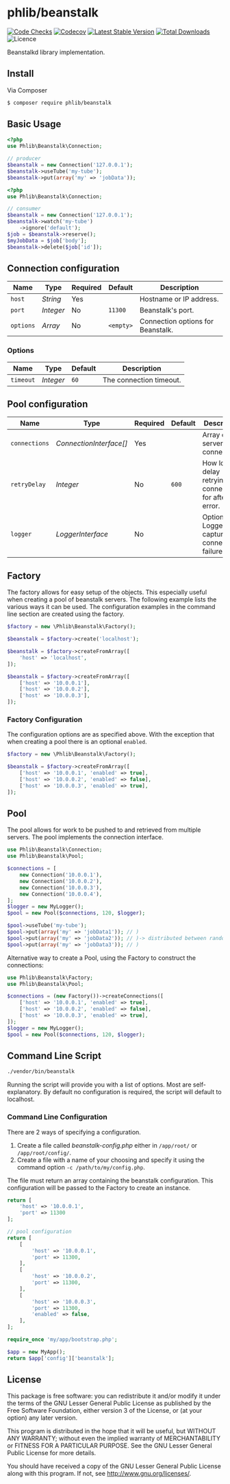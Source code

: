 # phlib/beanstalk

[![Code Checks](https://img.shields.io/github/actions/workflow/status/phlib/beanstalk/code-checks.yml?logo=github)](https://github.com/phlib/beanstalk/actions/workflows/code-checks.yml)
[![Codecov](https://img.shields.io/codecov/c/github/phlib/beanstalk.svg?logo=codecov)](https://codecov.io/gh/phlib/beanstalk)
[![Latest Stable Version](https://img.shields.io/packagist/v/phlib/beanstalk.svg?logo=packagist)](https://packagist.org/packages/phlib/beanstalk)
[![Total Downloads](https://img.shields.io/packagist/dt/phlib/beanstalk.svg?logo=packagist)](https://packagist.org/packages/phlib/beanstalk)
![Licence](https://img.shields.io/github/license/phlib/beanstalk.svg)

Beanstalkd library implementation.

## Install

Via Composer

``` bash
$ composer require phlib/beanstalk
```

## Basic Usage

``` php
<?php
use Phlib\Beanstalk\Connection;

// producer
$beanstalk = new Connection('127.0.0.1');
$beanstalk->useTube('my-tube');
$beanstalk->put(array('my' => 'jobData'));
```

``` php
<?php
use Phlib\Beanstalk\Connection;

// consumer
$beanstalk = new Connection('127.0.0.1');
$beanstalk->watch('my-tube')
    ->ignore('default');
$job = $beanstalk->reserve();
$myJobData = $job['body'];
$beanstalk->delete($job['id']);
```

## Connection configuration

|Name|Type|Required|Default|Description|
|----|----|--------|-------|-----------|
|`host`|*String*|Yes| |Hostname or IP address.|
|`port`|*Integer*|No|`11300`|Beanstalk's port.|
|`options`|*Array*|No|`<empty>`|Connection options for Beanstalk.|

### Options

|Name|Type|Default|Description|
|----|----|-------|-----------|
|`timeout`|*Integer*|`60`|The connection timeout.|

## Pool configuration

|Name|Type|Required|Default|Description|
|----|----|--------|-------|-----------|
|`connections`|*ConnectionInterface[]*|Yes| |Array of server connections.|
|`retryDelay`|*Integer*|No|`600`|How long to delay retrying a connection for after an error.|
|`logger`|*LoggerInterface*|No| |Optional Logger to capture connection failures.|

## Factory
The factory allows for easy setup of the objects.
This especially useful when creating a pool of beanstalk servers.
The following example lists the various ways it can be used.
The configuration examples in the command line section are created
using the factory.

```php
$factory = new \Phlib\Beanstalk\Factory();

$beanstalk = $factory->create('localhost');

$beanstalk = $factory->createFromArray([
    'host' => 'localhost',
]);

$beanstalk = $factory->createFromArray([
    ['host' => '10.0.0.1'],
    ['host' => '10.0.0.2'],
    ['host' => '10.0.0.3'],
]);
```

### Factory Configuration
The configuration options are as specified above.
With the exception that when creating a pool there is an optional `enabled`.

```php
$factory = new \Phlib\Beanstalk\Factory();

$beanstalk = $factory->createFromArray([
    ['host' => '10.0.0.1', 'enabled' => true],
    ['host' => '10.0.0.2', 'enabled' => false],
    ['host' => '10.0.0.3', 'enabled' => true],
]);
```

## Pool
The pool allows for work to be pushed to and retrieved from multiple servers.
The pool implements the connection interface.

```php
use Phlib\Beanstalk\Connection;
use Phlib\Beanstalk\Pool;

$connections = [
    new Connection('10.0.0.1'),
    new Connection('10.0.0.2'),
    new Connection('10.0.0.3'),
    new Connection('10.0.0.4'),
];
$logger = new MyLogger();
$pool = new Pool($connections, 120, $logger);

$pool->useTube('my-tube');
$pool->put(array('my' => 'jobData1')); // )
$pool->put(array('my' => 'jobData2')); // )-> distributed between random servers
$pool->put(array('my' => 'jobData3')); // )
```

Alternative way to create a Pool, using the Factory to construct the
connections:

```php
use Phlib\Beanstalk\Factory;
use Phlib\Beanstalk\Pool;

$connections = (new Factory())->createConnections([
    ['host' => '10.0.0.1', 'enabled' => true],
    ['host' => '10.0.0.2', 'enabled' => false],
    ['host' => '10.0.0.3', 'enabled' => true],
]);
$logger = new MyLogger();
$pool = new Pool($connections, 120, $logger);
```

## Command Line Script

```bash
./vendor/bin/beanstalk
```

Running the script will provide you with a list of options.
Most are self-explanatory.
By default no configuration is required, the script will default to localhost.

### Command Line Configuration

There are 2 ways of specifying a configuration.

1. Create a file called *beanstalk-config.php* either in
   ```/app/root/``` or ```/app/root/config/```.
2. Create a file with a name of your choosing and specify it
   using the command option ```-c /path/to/my/config.php```.

The file must return an array containing the beanstalk configuration.
This configuration will be passed to the Factory to create an instance.

```php
return [
    'host' => '10.0.0.1',
    'port' => 11300
];
```

```php
// pool configuration
return [
    [
        'host' => '10.0.0.1',
        'port' => 11300,
    ],
    [
        'host' => '10.0.0.2',
        'port' => 11300,
    ],
    [
        'host' => '10.0.0.3',
        'port' => 11300,
        'enabled' => false,
    ],
];
```

```php
require_once 'my/app/bootstrap.php';

$app = new MyApp();
return $app['config']['beanstalk'];

```

## License

This package is free software: you can redistribute it and/or modify
it under the terms of the GNU Lesser General Public License as published by
the Free Software Foundation, either version 3 of the License, or
(at your option) any later version.

This program is distributed in the hope that it will be useful,
but WITHOUT ANY WARRANTY; without even the implied warranty of
MERCHANTABILITY or FITNESS FOR A PARTICULAR PURPOSE.  See the
GNU Lesser General Public License for more details.

You should have received a copy of the GNU Lesser General Public License
along with this program.  If not, see <http://www.gnu.org/licenses/>.
